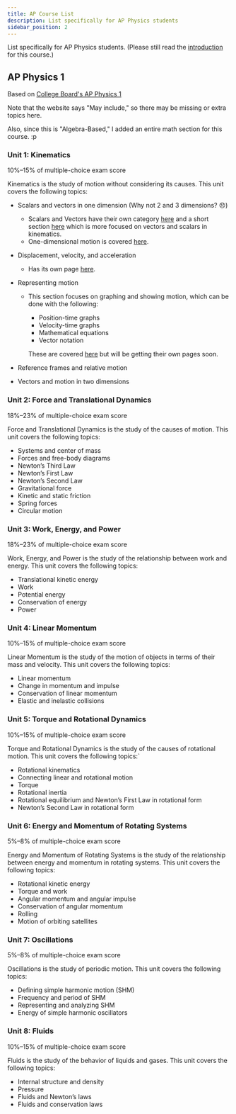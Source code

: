 ```yaml
---
title: AP Course List
description: List specifically for AP Physics students
sidebar_position: 2
---
```


List specifically for AP Physics students. (Please still read the [introduction](/docs/intro) for this course.)

## AP Physics 1

Based on [College Board's AP Physics 1](https://apstudents.collegeboard.org/courses/ap-physics-1-algebra-based)

Note that the website says "May include," so there may be missing or extra topics here.

Also, since this is "Algebra-Based," I added an entire math section for this course. :p

### Unit 1: Kinematics

10%–15% of multiple-choice exam score

Kinematics is the study of motion without considering its causes. This unit covers the following topics:

-   Scalars and vectors in one dimension (Why not 2 and 3 dimensions? 😞)
    -   Scalars and Vectors have their own category [here](/docs/category/scalars-and-vectors) and a short section [here](https://physics.kadenfrisk.com/docs/classical-mechanics/kinematics/vectors-and-scalars) which is more focused on vectors and scalars in kinematics.
    -   One-dimensional motion is covered [here](/docs/classical-mechanics/kinematics/one-dimensional-motion).
-   Displacement, velocity, and acceleration
    -   Has its own page [here](/docs/classical-mechanics/kinematics/displacement-velocity-and-acceleration).
-   Representing motion

    -   This section focuses on graphing and showing motion, which can be done with the following:

        -   Position-time graphs
        -   Velocity-time graphs
        -   Mathematical equations
        -   Vector notation

        These are covered [here](/docs/classical-mechanics/kinematics/kinematics-intro) but will be getting their own pages soon.

-   Reference frames and relative motion
-   Vectors and motion in two dimensions

### Unit 2: Force and Translational Dynamics

18%–23% of multiple-choice exam score

Force and Translational Dynamics is the study of the causes of motion. This unit covers the following topics:

-   Systems and center of mass
-   Forces and free-body diagrams
-   Newton’s Third Law
-   Newton’s First Law
-   Newton’s Second Law
-   Gravitational force
-   Kinetic and static friction
-   Spring forces
-   Circular motion

### Unit 3: Work, Energy, and Power

18%–23% of multiple-choice exam score

Work, Energy, and Power is the study of the relationship between work and energy. This unit covers the following topics:

-   Translational kinetic energy
-   Work
-   Potential energy
-   Conservation of energy
-   Power

### Unit 4: Linear Momentum

10%–15% of multiple-choice exam score

Linear Momentum is the study of the motion of objects in terms of their mass and velocity. This unit covers the following topics:

-   Linear momentum
-   Change in momentum and impulse
-   Conservation of linear momentum
-   Elastic and inelastic collisions

### Unit 5: Torque and Rotational Dynamics

10%–15% of multiple-choice exam score

Torque and Rotational Dynamics is the study of the causes of rotational motion. This unit covers the following topics:`

-   Rotational kinematics
-   Connecting linear and rotational motion
-   Torque
-   Rotational inertia
-   Rotational equilibrium and Newton’s First Law in rotational form
-   Newton’s Second Law in rotational form

### Unit 6: Energy and Momentum of Rotating Systems

5%–8% of multiple-choice exam score

Energy and Momentum of Rotating Systems is the study of the relationship between energy and momentum in rotating systems. This unit covers the following topics:

-   Rotational kinetic energy
-   Torque and work
-   Angular momentum and angular impulse
-   Conservation of angular momentum
-   Rolling
-   Motion of orbiting satellites

### Unit 7: Oscillations

5%–8% of multiple-choice exam score

Oscillations is the study of periodic motion. This unit covers the following topics:

-   Defining simple harmonic motion (SHM)
-   Frequency and period of SHM
-   Representing and analyzing SHM
-   Energy of simple harmonic oscillators

### Unit 8: Fluids

10%–15% of multiple-choice exam score

Fluids is the study of the behavior of liquids and gases. This unit covers the following topics:

-   Internal structure and density
-   Pressure
-   Fluids and Newton’s laws
-   Fluids and conservation laws
